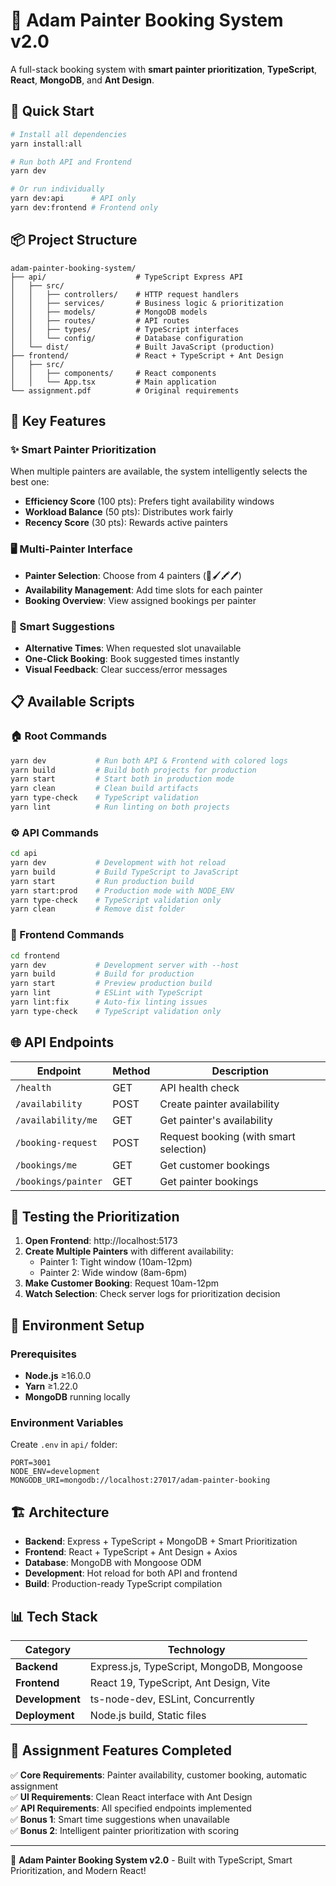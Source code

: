 # 🎨 Adam Painter Booking System v2.0

A full-stack booking system with **smart painter prioritization**, **TypeScript**, **React**, **MongoDB**, and **Ant Design**.

## 🚀 Quick Start

```bash
# Install all dependencies
yarn install:all

# Run both API and Frontend
yarn dev

# Or run individually
yarn dev:api      # API only
yarn dev:frontend # Frontend only
```

## 📦 Project Structure

```
adam-painter-booking-system/
├── api/                    # TypeScript Express API
│   ├── src/
│   │   ├── controllers/    # HTTP request handlers
│   │   ├── services/       # Business logic & prioritization
│   │   ├── models/         # MongoDB models
│   │   ├── routes/         # API routes
│   │   ├── types/          # TypeScript interfaces
│   │   └── config/         # Database configuration
│   └── dist/               # Built JavaScript (production)
├── frontend/               # React + TypeScript + Ant Design
│   ├── src/
│   │   ├── components/     # React components
│   │   └── App.tsx         # Main application
└── assignment.pdf          # Original requirements
```

## 🎯 Key Features

### ✨ Smart Painter Prioritization
When multiple painters are available, the system intelligently selects the best one:
- **Efficiency Score** (100 pts): Prefers tight availability windows
- **Workload Balance** (50 pts): Distributes work fairly  
- **Recency Score** (30 pts): Rewards active painters

### 🖥️ Multi-Painter Interface
- **Painter Selection**: Choose from 4 painters (🎨🖌️🖍️🖊️)
- **Availability Management**: Add time slots for each painter
- **Booking Overview**: View assigned bookings per painter

### 🔄 Smart Suggestions
- **Alternative Times**: When requested slot unavailable
- **One-Click Booking**: Book suggested times instantly
- **Visual Feedback**: Clear success/error messages

## 📋 Available Scripts

### 🏠 Root Commands
```bash
yarn dev           # Run both API & Frontend with colored logs
yarn build         # Build both projects for production
yarn start         # Start both in production mode
yarn clean         # Clean build artifacts
yarn type-check    # TypeScript validation
yarn lint          # Run linting on both projects
```

### ⚙️ API Commands
```bash
cd api
yarn dev           # Development with hot reload
yarn build         # Build TypeScript to JavaScript
yarn start         # Run production build
yarn start:prod    # Production mode with NODE_ENV
yarn type-check    # TypeScript validation only
yarn clean         # Remove dist folder
```

### 🎨 Frontend Commands  
```bash
cd frontend
yarn dev           # Development server with --host
yarn build         # Build for production
yarn start         # Preview production build
yarn lint          # ESLint with TypeScript
yarn lint:fix      # Auto-fix linting issues
yarn type-check    # TypeScript validation only
```

## 🌐 API Endpoints

| Endpoint | Method | Description |
|----------|--------|-------------|
| `/health` | GET | API health check |
| `/availability` | POST | Create painter availability |
| `/availability/me` | GET | Get painter's availability |
| `/booking-request` | POST | Request booking (with smart selection) |
| `/bookings/me` | GET | Get customer bookings |
| `/bookings/painter` | GET | Get painter bookings |

## 🧪 Testing the Prioritization

1. **Open Frontend**: http://localhost:5173
2. **Create Multiple Painters** with different availability:
   - Painter 1: Tight window (10am-12pm)  
   - Painter 2: Wide window (8am-6pm)
3. **Make Customer Booking**: Request 10am-12pm
4. **Watch Selection**: Check server logs for prioritization decision

## 🔧 Environment Setup

### Prerequisites
- **Node.js** ≥16.0.0  
- **Yarn** ≥1.22.0
- **MongoDB** running locally

### Environment Variables
Create `.env` in `api/` folder:
```env
PORT=3001
NODE_ENV=development
MONGODB_URI=mongodb://localhost:27017/adam-painter-booking
```

## 🏗️ Architecture

- **Backend**: Express + TypeScript + MongoDB + Smart Prioritization
- **Frontend**: React + TypeScript + Ant Design + Axios  
- **Database**: MongoDB with Mongoose ODM
- **Development**: Hot reload for both API and frontend
- **Build**: Production-ready TypeScript compilation

## 📊 Tech Stack

| Category | Technology |
|----------|------------|
| **Backend** | Express.js, TypeScript, MongoDB, Mongoose |
| **Frontend** | React 19, TypeScript, Ant Design, Vite |
| **Development** | ts-node-dev, ESLint, Concurrently |
| **Deployment** | Node.js build, Static files |

## 🎉 Assignment Features Completed

✅ **Core Requirements**: Painter availability, customer booking, automatic assignment  
✅ **UI Requirements**: Clean React interface with Ant Design  
✅ **API Requirements**: All specified endpoints implemented  
✅ **Bonus 1**: Smart time suggestions when unavailable  
✅ **Bonus 2**: Intelligent painter prioritization with scoring  

---

🎨 **Adam Painter Booking System v2.0** - Built with TypeScript, Smart Prioritization, and Modern React!
